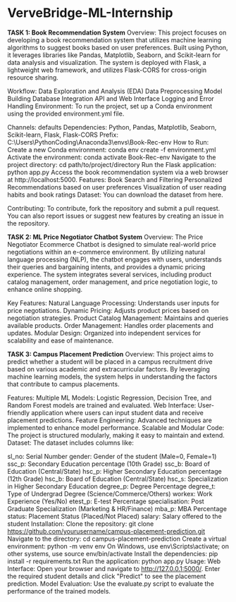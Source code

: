 # VerveBridge-ML-Internship
**TASK 1: Book Recommendation System**
Overview:
This project focuses on developing a book recommendation system that utilizes machine learning algorithms to suggest books based on user preferences. Built using Python, it leverages libraries like Pandas, Matplotlib, Seaborn, and Scikit-learn for data analysis and visualization. The system is deployed with Flask, a lightweight web framework, and utilizes Flask-CORS for cross-origin resource sharing.

Workflow:
Data Exploration and Analysis (EDA)
Data Preprocessing
Model Building
Database Integration
API and Web Interface
Logging and Error Handling
Environment:
To run the project, set up a Conda environment using the provided environment.yml file.

Channels: defaults
Dependencies: Python, Pandas, Matplotlib, Seaborn, Scikit-learn, Flask, Flask-CORS
Prefix: C:\Users\PythonCoding\Anaconda3\envs\Book-Rec-env
How to Run:
Create a new Conda environment: conda env create -f environment.yml
Activate the environment: conda activate Book-Rec-env
Navigate to the project directory: cd path/to/project/directory
Run the Flask application: python app.py
Access the book recommendation system via a web browser at http://localhost:5000.
Features:
Book Search and Filtering
Personalized Recommendations based on user preferences
Visualization of user reading habits and book ratings
Dataset:
You can download the dataset from here.

Contributing:
To contribute, fork the repository and submit a pull request. You can also report issues or suggest new features by creating an issue in the repository.

**TASK 2: ML Price Negotiator Chatbot System**
Overview:
The Price Negotiator Ecommerce Chatbot is designed to simulate real-world price negotiations within an e-commerce environment. By utilizing natural language processing (NLP), the chatbot engages with users, understands their queries and bargaining intents, and provides a dynamic pricing experience. The system integrates several services, including product catalog management, order management, and price negotiation logic, to enhance online shopping.

Key Features:
Natural Language Processing: Understands user inputs for price negotiations.
Dynamic Pricing: Adjusts product prices based on negotiation strategies.
Product Catalog Management: Maintains and queries available products.
Order Management: Handles order placements and updates.
Modular Design: Organized into independent services for scalability and ease of maintenance.

**TASK 3: Campus Placement Prediction**
Overview:
This project aims to predict whether a student will be placed in a campus recruitment drive based on various academic and extracurricular factors. By leveraging machine learning models, the system helps in understanding the factors that contribute to campus placements.

Features:
Multiple ML Models: Logistic Regression, Decision Tree, and Random Forest models are trained and evaluated.
Web Interface: User-friendly application where users can input student data and receive placement predictions.
Feature Engineering: Advanced techniques are implemented to enhance model performance.
Scalable and Modular Code: The project is structured modularly, making it easy to maintain and extend.
Dataset:
The dataset includes columns like:

sl_no: Serial Number
gender: Gender of the student (Male=0, Female=1)
ssc_p: Secondary Education percentage (10th Grade)
ssc_b: Board of Education (Central/State)
hsc_p: Higher Secondary Education percentage (12th Grade)
hsc_b: Board of Education (Central/State)
hsc_s: Specialization in Higher Secondary Education
degree_p: Degree Percentage
degree_t: Type of Undergrad Degree (Science/Commerce/Others)
workex: Work Experience (Yes/No)
etest_p: E-test Percentage
specialisation: Post Graduate Specialization (Marketing & HR/Finance)
mba_p: MBA Percentage
status: Placement Status (Placed/Not Placed)
salary: Salary offered to the student
Installation:
Clone the repository: git clone https://github.com/yourusername/campus-placement-prediction.git
Navigate to the directory: cd campus-placement-prediction
Create a virtual environment: python -m venv env
On Windows, use env\Scripts\activate; on other systems, use source env/bin/activate
Install the dependencies: pip install -r requirements.txt
Run the application: python app.py
Usage:
Web Interface: Open your browser and navigate to http://127.0.0.1:5000/. Enter the required student details and click "Predict" to see the placement prediction.
Model Evaluation: Use the evaluate.py script to evaluate the performance of the trained models.
